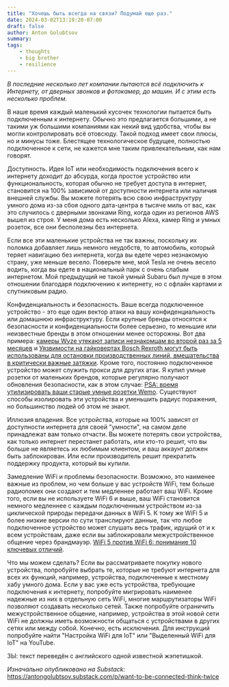 ```yaml
---
title: "Хочешь быть всегда на связи? Подумай еще раз."
date: 2024-03-02T13:19:20-07:00
draft: false
author: Anton Golubtsov
summary:
tags:
    - thoughts
    - big brother
    - resilience
---
```


_В последние несколько лет компании пытаются всё подключить к Интернету, от дверных звонков и фотокамер, до машин. И с этим есть несколько проблем._

В наше время каждый маленький кусочек технологии пытается быть подключенным к интернету. Обычно это предлагается большими, а не такими уж большими компаниями как некий вид удобства, чтобы вы могли контролировать всё отовсюду. Такой подход имеет свои плюсы, но и минусы тоже. Блестящее технологическое будущее, полностью подключенное к сети, не кажется мне таким привлекательным, как нам говорят.

Доступность. Идея IoT или необходимость подключения всего к интернету доходит до абсурда, когда простое устройство или функциональность, которая обычно не требует доступа в интернет, становится на 100% зависимой от доступности интернета или наличия внешней службы. Вы можете потерять всю свою инфраструктуру умного дома из-за сбоя одного дата-центра в тысяче миль от вас, как это случилось с дверными звонками Ring, когда один из регионов AWS вышел из строя. У меня дома есть несколько Alexa, камер Ring и умных розеток, все они бесполезны без интернета.

Если все эти маленькие устройства не так важны, поскольку их поломка добавляет лишь немного неудобств, то автомобиль, который теряет навигацию без интернета, когда вы едете через незнакомую страну, уже меньше весело. Поверьте мне, мой Tesla не очень весело водить, когда вы едете в национальный парк с очень слабым интернетом. Мой предыдущий не такой умный Subaru был лучше в этом отношении благодаря подключению к интернету, но с офлайн картами и спутниковым радио.

Конфиденциальность и безопасность. Ваше всегда подключенное устройство - это еще один вектор атаки на вашу конфиденциальность или домашнюю инфраструктуру. Если крупные бренды относятся к безопасности и конфиденциальности более серьезно, то меньшие или неизвестные бренды в этом отношении менее осторожны. Вот два примера: [камеры Wyze утекают записи незнакомцам во второй раз за 5 месяцев](https://arstechnica.com/gadgets/2024/02/wyze-cameras-gave-13000-people-unauthorized-views-of-strangers-homes/) и [Уязвимости на гайковертах Bosch Rexroth могут быть использованы для остановки производственных линий, вмешательства в критически важные затяжки](https://www.nozominetworks.com/blog/vulnerabilities-on-bosch-rexroth-nutrunners). Кроме того, постоянно подключенное устройство может служить прокси для других атак. Я купил умные розетки от маленьких брендов, которые регулярно получают обновления безопасности, как в этом случае: [PSA: время утилизировать ваши старые умные розетки Wemo](https://www.theverge.com/2023/5/16/23725290/wemo-smart-plug-v2-smart-home-security-vulnerability). Существуют способы изолировать эти устройства и уменьшить радиус поражения, но большинство людей об этом не знают.

Иллюзия владения. Все устройства, которые на 100% зависят от доступности интернета для своей "умности", на самом деле принадлежат вам только отчасти. Вы можете потерять свои устройства, как только интернет перестанет работать, или кто-то решит, что вы больше не являетесь их любимым клиентом, и ваш аккаунт должен быть заблокирован. Или если производитель решит прекратить поддержку продукта, который вы купили.

Замедление WiFi и проблемы безопасности. Возможно, это наименее важные из проблем, но чем больше у вас устройств WiFi, тем больше радиопомех они создают и тем медленнее работает ваш WiFi. Кроме того, если вы не используете WiFi 6 и выше, ваш WiFi становится немного медленнее с каждым подключенным устройством из-за циклической природы передачи данных в WiFi 5. К тому же WiFi 5 и более низкие версии по сути транслируют данные, так что любое подключенное устройство может слушать весь трафик, идущий от и к всем устройствам, даже если вы заблокировали межустройственное общение через брандмауэр. [WiFi 5 против WiFi 6: понимание 10 ключевых отличий](https://www.spiceworks.com/tech/networking/articles/wifi-five-vs-wifi-six/).

Что мы можем сделать? Если вы рассматриваете покупку нового устройства, попробуйте выбрать те, которые не требуют интернета для всех их функций, например, устройства, подключенные к местному хабу умного дома. Если у вас уже есть устройства, требующие подключения к интернету, попробуйте мигрировать наименее надежные из них в отдельную сеть WiFi, многие маршрутизаторы WiFi позволяют создавать несколько сетей. Также попробуйте ограничить межустройственное общение, например, устройства в этой новой сети WiFi не должны иметь возможности общаться с устройствами в других сетях или между собой. Конечно, есть исключения. Для инструкций попробуйте найти "Настройка WiFi для IoT" или "Выделенный WiFi для IoT" на YouTube.

ЗЫ: текст переведён с английского одной известной жэпетишкой.

_Изначально опубликовано на Substack:_ https://antongolubtsov.substack.com/p/want-to-be-connected-think-twice
